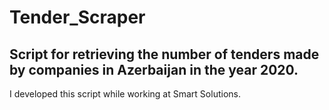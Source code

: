 # Tender_Scraper

## Script for retrieving the number of tenders made by companies in Azerbaijan in the year 2020. 

I developed this script while working at Smart Solutions. 
